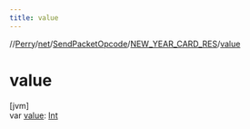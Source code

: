 ```yaml
---
title: value
---
```

//[Perry](../../../../index.html)/[net](../../index.html)/[SendPacketOpcode](../index.html)/[NEW_YEAR_CARD_RES](index.html)/[value](value.html)



# value



[jvm]\
var [value](value.html): [Int](https://kotlinlang.org/api/latest/jvm/stdlib/kotlin/-int/index.html)




